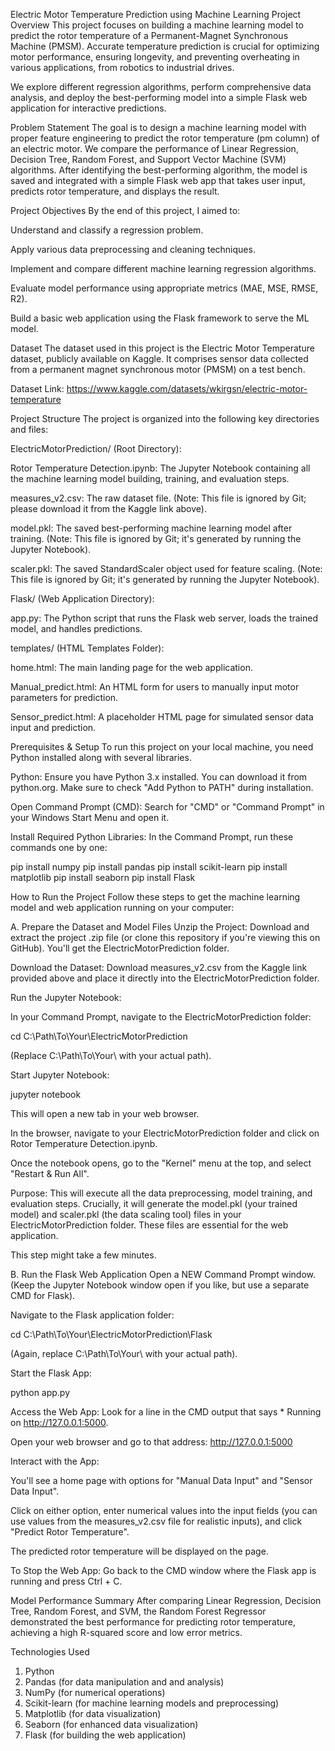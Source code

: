 Electric Motor Temperature Prediction using Machine Learning
Project Overview
This project focuses on building a machine learning model to predict the rotor temperature of a Permanent-Magnet Synchronous Machine (PMSM). Accurate temperature prediction is crucial for optimizing motor performance, ensuring longevity, and preventing overheating in various applications, from robotics to industrial drives.

We explore different regression algorithms, perform comprehensive data analysis, and deploy the best-performing model into a simple Flask web application for interactive predictions.

Problem Statement
The goal is to design a machine learning model with proper feature engineering to predict the rotor temperature (pm column) of an electric motor. We compare the performance of Linear Regression, Decision Tree, Random Forest, and Support Vector Machine (SVM) algorithms. After identifying the best-performing algorithm, the model is saved and integrated with a simple Flask web app that takes user input, predicts rotor temperature, and displays the result.

Project Objectives
By the end of this project, I aimed to:

Understand and classify a regression problem.

Apply various data preprocessing and cleaning techniques.

Implement and compare different machine learning regression algorithms.

Evaluate model performance using appropriate metrics (MAE, MSE, RMSE, R2).

Build a basic web application using the Flask framework to serve the ML model.

Dataset
The dataset used in this project is the Electric Motor Temperature dataset, publicly available on Kaggle. It comprises sensor data collected from a permanent magnet synchronous motor (PMSM) on a test bench.

Dataset Link: https://www.kaggle.com/datasets/wkirgsn/electric-motor-temperature

Project Structure
The project is organized into the following key directories and files:

ElectricMotorPrediction/ (Root Directory):

Rotor Temperature Detection.ipynb: The Jupyter Notebook containing all the machine learning model building, training, and evaluation steps.

measures_v2.csv: The raw dataset file. (Note: This file is ignored by Git; please download it from the Kaggle link above).

model.pkl: The saved best-performing machine learning model after training. (Note: This file is ignored by Git; it's generated by running the Jupyter Notebook).

scaler.pkl: The saved StandardScaler object used for feature scaling. (Note: This file is ignored by Git; it's generated by running the Jupyter Notebook).

Flask/ (Web Application Directory):

app.py: The Python script that runs the Flask web server, loads the trained model, and handles predictions.

templates/ (HTML Templates Folder):

home.html: The main landing page for the web application.

Manual_predict.html: An HTML form for users to manually input motor parameters for prediction.

Sensor_predict.html: A placeholder HTML page for simulated sensor data input and prediction.

Prerequisites & Setup
To run this project on your local machine, you need Python installed along with several libraries.

Python: Ensure you have Python 3.x installed. You can download it from python.org. Make sure to check "Add Python to PATH" during installation.

Open Command Prompt (CMD): Search for "CMD" or "Command Prompt" in your Windows Start Menu and open it.

Install Required Python Libraries: In the Command Prompt, run these commands one by one:

pip install numpy
pip install pandas
pip install scikit-learn
pip install matplotlib
pip install seaborn
pip install Flask

How to Run the Project
Follow these steps to get the machine learning model and web application running on your computer:

A. Prepare the Dataset and Model Files
Unzip the Project: Download and extract the project .zip file (or clone this repository if you're viewing this on GitHub). You'll get the ElectricMotorPrediction folder.

Download the Dataset: Download measures_v2.csv from the Kaggle link provided above and place it directly into the ElectricMotorPrediction folder.

Run the Jupyter Notebook:

In your Command Prompt, navigate to the ElectricMotorPrediction folder:

cd C:\Path\To\Your\ElectricMotorPrediction

(Replace C:\Path\To\Your\ with your actual path).

Start Jupyter Notebook:

jupyter notebook

This will open a new tab in your web browser.

In the browser, navigate to your ElectricMotorPrediction folder and click on Rotor Temperature Detection.ipynb.

Once the notebook opens, go to the "Kernel" menu at the top, and select "Restart & Run All".

Purpose: This will execute all the data preprocessing, model training, and evaluation steps. Crucially, it will generate the model.pkl (your trained model) and scaler.pkl (the data scaling tool) files in your ElectricMotorPrediction folder. These files are essential for the web application.

This step might take a few minutes.

B. Run the Flask Web Application
Open a NEW Command Prompt window. (Keep the Jupyter Notebook window open if you like, but use a separate CMD for Flask).

Navigate to the Flask application folder:

cd C:\Path\To\Your\ElectricMotorPrediction\Flask

(Again, replace C:\Path\To\Your\ with your actual path).

Start the Flask App:

python app.py

Access the Web App: Look for a line in the CMD output that says * Running on http://127.0.0.1:5000.

Open your web browser and go to that address: http://127.0.0.1:5000

Interact with the App:

You'll see a home page with options for "Manual Data Input" and "Sensor Data Input".

Click on either option, enter numerical values into the input fields (you can use values from the measures_v2.csv file for realistic inputs), and click "Predict Rotor Temperature".

The predicted rotor temperature will be displayed on the page.

To Stop the Web App: Go back to the CMD window where the Flask app is running and press Ctrl + C.

Model Performance Summary
After comparing Linear Regression, Decision Tree, Random Forest, and SVM, the Random Forest Regressor demonstrated the best performance for predicting rotor temperature, achieving a high R-squared score and low error metrics.

Technologies Used
1. Python
2. Pandas (for data manipulation and and analysis)
3. NumPy (for numerical operations)
4. Scikit-learn (for machine learning models and preprocessing)
5. Matplotlib (for data visualization)
6. Seaborn (for enhanced data visualization)
7. Flask (for building the web application)
